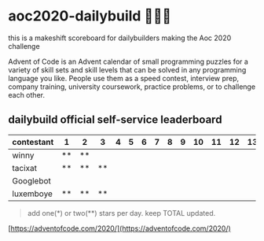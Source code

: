 # aoc2020-dailybuild 🎅💾🌟
this is a makeshift scoreboard for dailybuilders making the Aoc 2020 challenge

Advent of Code is an Advent calendar of small programming puzzles for a variety of skill sets and skill levels that can be solved in any programming language you like. People use them as a speed contest, interview prep, company training, university coursework, practice problems, or to challenge each other.

## dailybuild official self-service leaderboard

| contestant | 1  | 2  | 3  | 4  | 5  | 6  | 7  | 8  | 9  | 10 | 11 | 12 | 13 | 14 | 15 | 16 | 17 | 18 | 19 | 20 | 21 | 22 | 23 | 24 | TOTAL |
| ---------- | -- | -- | -- | -- | -- | -- | -- | -- | -- | -- | -- | -- | -- | -- | -- | ---| -- | -- | -- | -- | -- | -- | -- | -- | ----- |
| winny      | ** | ** |    |    |    |    |    |    |    |    |    |    |    |    |    |    |    |    |    |    |    |    |    |    |   4   |
| tacixat    | ** | ** | ** |    |    |    |    |    |    |    |    |    |    |    |    |    |    |    |    |    |    |    |    |    |   6   |
| Googlebot  |    |    |    |    |    |    |    |    |    |    |    |    |    |    |    |    |    |    |    |    |    |    |    |    |       |
| luxemboye  | ** | ** | ** |    |    |    |    |    |    |    |    |    |    |    |    |    |    |    |    |    |    |    |    |    |   6   |

> add one(*) or two(**) stars per day. keep TOTAL updated.


[https://adventofcode.com/2020/](https://adventofcode.com/2020/)
